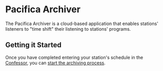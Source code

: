 <!--
---
	title: Pacifica Archiver
	author: David Klann <dklann@broadcasttool.com>
	date: Tue Mar 28 09:31:11 AM CDT 2023
---
-->
<!-- Create formatted output with one of these commands:
	pandoc --toc --standalone --self-contained -f markdown -t html -o overview.html overview.md
	pandoc --toc --standalone --self-contained -f markdown -t latex -o overview.pdf overview.md
-->

# Pacifica Archiver #

The Pacifica Archiver is a cloud-based application that enables stations'
listeners to "time shift" their listening to stations' programs.

## Getting it Started ##

Once you have completed entering your station's schedule in the
[Confessor](/confessor/), you can
[start the archiving process](archive/startup.md).
